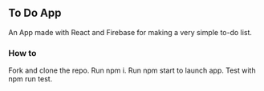 ## To Do App
An App made with React and Firebase for making a very simple to-do list. 

### How to
Fork and clone the repo.
Run npm i.
Run npm start to launch app.
Test with npm run test.